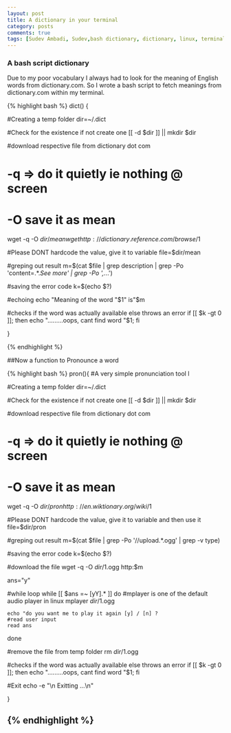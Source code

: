 ```yaml
---
layout: post
title: A dictionary in your terminal  
category: posts
comments: true
tags: [Sudev Ambadi, Sudev,bash dictionary, dictionary, linux, terminal, dictionary script, script to find meaning, dictionary script, bash script   ]
---
```


### A bash script dictionary 

Due to my poor vocabulary I always had to look for the meaning of English words from dictionary.com. So I wrote a bash script to fetch meanings from dictionary.com within my terminal.

{% highlight bash %}
dict() {

#Creating a temp folder 
dir=~/.dict

#Check for the existence if not create one
[[ -d $dir ]] || mkdir $dir


#download respective file from dictionary dot com 
# -q => do it quietly ie nothing @ screen 
# -O save it as mean
wget -q -O $dir/mean wget http://dictionary.reference.com/browse/$1

#Please DONT hardcode the value, give it to variable
file=$dir/mean

#greping out result
m=$(cat $file | grep description | grep -Po 'content=.*.*See more' | grep -Po '\,.*.\.')

#saving the error code 
k=$(echo $?)

#echoing
echo "Meaning of the word "$1" is"$m

#checks if the word was actually available else throws an error
if [[ $k -gt 0 ]]; 
then 
    echo ".........oops, cant find word "$1;
    fi
     
}

{% endhighlight %}

##Now a function to Pronounce a word

{% highlight bash %}
pron(){
#A very simple pronunciation tool l

#Creating a temp folder
dir=~/.dict

#Check for the existence if not create one
[[ -d $dir ]] || mkdir $dir


#download respective file from dictionary dot com
# -q => do it quietly ie nothing @ screen
# -O save it as mean
wget -q -O $dir/pron http://en.wiktionary.org/wiki/$1

#Please DONT hardcode the value, give it to variable and then use it
file=$dir/pron

#greping out result
m=$(cat $file | grep -Po '//upload.*.ogg' | grep -v type)

#saving the error code
k=$(echo $?)

#download the file
wget -q -O $dir/$1.ogg http:$m

ans="y"

#while loop
while [[ $ans =~ [yY].* ]]
do
    #mplayer is one of the default audio player in linux
    mplayer $dir/$1.ogg
                    
    echo "do you want me to play it again [y] / [n] ?
    #read user input
    read ans
done

#remove the file from temp folder
rm $dir/$1.ogg

#checks if the word was actually available else throws an error
if [[ $k -gt 0 ]];
then
    echo ".........oops, cant find word "$1;
    fi

#Exit
echo -e "\n Exitting ...\n"

}


{% endhighlight %}
---
[jekyll]: https://github.com/mojombo/jekyll
[zh]: http://sudev.github.com
[twitter]: https://twitter.com/sudev
